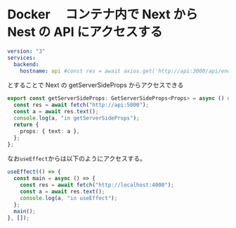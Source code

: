 # Docker 　コンテナ内で Next から Nest の API にアクセスする

```yml:docker-compose.yml
version: "3"
services:
  backend:
    hostname: api #const res = await axios.get('http://api:3000/api/endpoint');
```

とすることで Next の getServerSideProps からアクセスできる

```ts
export const getServerSideProps: GetServerSideProps<Props> = async () => {
  const res = await fetch("http://api:5000");
  const a = await res.text();
  console.log(a, "in getServerSideProps");
  return {
    props: { text: a },
  };
};
```

なお`useEffect`からは以下のようにアクセスする。

```ts
useEffect(() => {
  const main = async () => {
    const res = await fetch("http://localhost:4000");
    const a = await res.text();
    console.log(a, "in useEffect");
  };
  main();
}, []);
```
